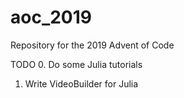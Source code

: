 # aoc_2019
Repository for the 2019 Advent of Code


TODO
0. Do some Julia tutorials
1. Write VideoBuilder for Julia
